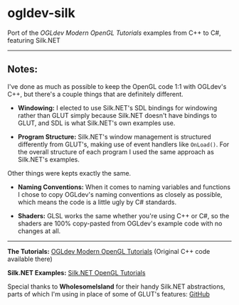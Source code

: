 # ogldev-silk
Port of the _OGLdev Modern OpenGL Tutorials_ examples from C++ to C#, featuring Silk.NET
****

## Notes:

I've done as much as possible to keep the OpenGL code 1:1 with OGLdev's C++, but there's a couple things that are definitely different.

- **Windowing:** I elected to use Silk.NET's SDL bindings for windowing rather than GLUT simply because Silk.NET doesn't have bindings to GLUT, and SDL is what Silk.NET's own examples use.

- **Program Structure:** Silk.NET's window management is structured differently from GLUT's, making use of event handlers like `OnLoad()`. For the overall structure of each program I used the same approach as Silk.NET's examples. 

Other things were kepts exactly the same.

- **Naming Conventions:** When it comes to naming variables and functions I chose to copy OGLdev's naming conventions as closely as possible, which means the code is a little ugly by C# standards.

- **Shaders:** GLSL works the same whether you're using C++ or C#, so the shaders are 100% copy-pasted from OGLdev's example code with no changes at all.

****
**The Tutorials:** [OGLdev Modern OpenGL Tutorials](https://www.ogldev.org/) (Original C++ code available there)

**Silk.NET Examples:** [Silk.NET OpenGL Tutorials](https://github.com/dotnet/Silk.NET/tree/main/examples/CSharp/OpenGL%20Tutorials)

Special thanks to **WholesomeIsland** for their handy Silk.NET abstractions, parts of which I'm using in place of some of GLUT's features:
[GitHub](https://github.com/WholesomeIsland/Silk.NET.OpenGL.Abstractions)
